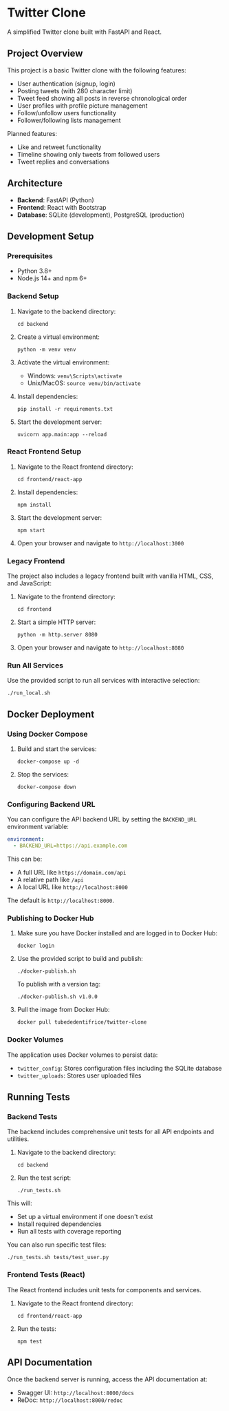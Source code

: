 # Twitter Clone

A simplified Twitter clone built with FastAPI and React.

## Project Overview

This project is a basic Twitter clone with the following features:
- User authentication (signup, login)
- Posting tweets (with 280 character limit)
- Tweet feed showing all posts in reverse chronological order
- User profiles with profile picture management
- Follow/unfollow users functionality
- Follower/following lists management

Planned features:
- Like and retweet functionality
- Timeline showing only tweets from followed users
- Tweet replies and conversations

## Architecture

- **Backend**: FastAPI (Python)
- **Frontend**: React with Bootstrap
- **Database**: SQLite (development), PostgreSQL (production)

## Development Setup

### Prerequisites
- Python 3.8+
- Node.js 14+ and npm 6+

### Backend Setup
1. Navigate to the backend directory:
   ```
   cd backend
   ```

2. Create a virtual environment:
   ```
   python -m venv venv
   ```

3. Activate the virtual environment:
   - Windows: `venv\Scripts\activate`
   - Unix/MacOS: `source venv/bin/activate`

4. Install dependencies:
   ```
   pip install -r requirements.txt
   ```

5. Start the development server:
   ```
   uvicorn app.main:app --reload
   ```

### React Frontend Setup
1. Navigate to the React frontend directory:
   ```
   cd frontend/react-app
   ```

2. Install dependencies:
   ```
   npm install
   ```

3. Start the development server:
   ```
   npm start
   ```

4. Open your browser and navigate to `http://localhost:3000`

### Legacy Frontend
The project also includes a legacy frontend built with vanilla HTML, CSS, and JavaScript:

1. Navigate to the frontend directory:
   ```
   cd frontend
   ```

2. Start a simple HTTP server:
   ```
   python -m http.server 8080
   ```

3. Open your browser and navigate to `http://localhost:8080`

### Run All Services
Use the provided script to run all services with interactive selection:
```
./run_local.sh
```

## Docker Deployment

### Using Docker Compose
1. Build and start the services:
   ```
   docker-compose up -d
   ```

2. Stop the services:
   ```
   docker-compose down
   ```

### Configuring Backend URL
You can configure the API backend URL by setting the `BACKEND_URL` environment variable:

```yaml
environment:
  - BACKEND_URL=https://api.example.com
```

This can be:
- A full URL like `https://domain.com/api`
- A relative path like `/api`
- A local URL like `http://localhost:8000`

The default is `http://localhost:8000`.

### Publishing to Docker Hub
1. Make sure you have Docker installed and are logged in to Docker Hub:
   ```
   docker login
   ```

2. Use the provided script to build and publish:
   ```
   ./docker-publish.sh
   ```

   To publish with a version tag:
   ```
   ./docker-publish.sh v1.0.0
   ```

3. Pull the image from Docker Hub:
   ```
   docker pull tubededentifrice/twitter-clone
   ```

### Docker Volumes
The application uses Docker volumes to persist data:
- `twitter_config`: Stores configuration files including the SQLite database
- `twitter_uploads`: Stores user uploaded files

## Running Tests

### Backend Tests
The backend includes comprehensive unit tests for all API endpoints and utilities.

1. Navigate to the backend directory:
   ```
   cd backend
   ```

2. Run the test script:
   ```
   ./run_tests.sh
   ```

This will:
- Set up a virtual environment if one doesn't exist
- Install required dependencies
- Run all tests with coverage reporting

You can also run specific test files:
```
./run_tests.sh tests/test_user.py
```

### Frontend Tests (React)
The React frontend includes unit tests for components and services.

1. Navigate to the React frontend directory:
   ```
   cd frontend/react-app
   ```

2. Run the tests:
   ```
   npm test
   ```

## API Documentation
Once the backend server is running, access the API documentation at:
- Swagger UI: `http://localhost:8000/docs`
- ReDoc: `http://localhost:8000/redoc`
